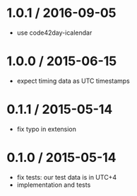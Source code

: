 
1.0.1 / 2016-09-05
==================

 * use code42day-icalendar

1.0.0 / 2015-06-15
==================

 * expect timing data as UTC timestamps

0.1.1 / 2015-05-14
==================

 * fix typo in extension

0.1.0 / 2015-05-14
==================

 * fix tests: our test data is in UTC+4
 * implementation and tests
